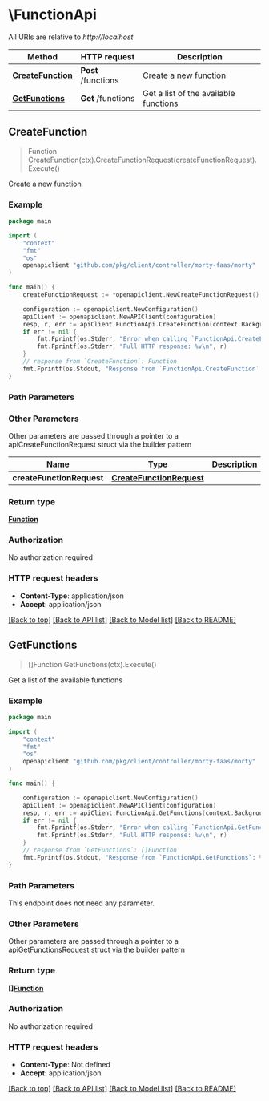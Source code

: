 # \FunctionApi

All URIs are relative to *http://localhost*

Method | HTTP request | Description
------------- | ------------- | -------------
[**CreateFunction**](FunctionApi.md#CreateFunction) | **Post** /functions | Create a new function
[**GetFunctions**](FunctionApi.md#GetFunctions) | **Get** /functions | Get a list of the available functions



## CreateFunction

> Function CreateFunction(ctx).CreateFunctionRequest(createFunctionRequest).Execute()

Create a new function



### Example

```go
package main

import (
    "context"
    "fmt"
    "os"
    openapiclient "github.com/pkg/client/controller/morty-faas/morty"
)

func main() {
    createFunctionRequest := *openapiclient.NewCreateFunctionRequest() // CreateFunctionRequest | 

    configuration := openapiclient.NewConfiguration()
    apiClient := openapiclient.NewAPIClient(configuration)
    resp, r, err := apiClient.FunctionApi.CreateFunction(context.Background()).CreateFunctionRequest(createFunctionRequest).Execute()
    if err != nil {
        fmt.Fprintf(os.Stderr, "Error when calling `FunctionApi.CreateFunction``: %v\n", err)
        fmt.Fprintf(os.Stderr, "Full HTTP response: %v\n", r)
    }
    // response from `CreateFunction`: Function
    fmt.Fprintf(os.Stdout, "Response from `FunctionApi.CreateFunction`: %v\n", resp)
}
```

### Path Parameters



### Other Parameters

Other parameters are passed through a pointer to a apiCreateFunctionRequest struct via the builder pattern


Name | Type | Description  | Notes
------------- | ------------- | ------------- | -------------
 **createFunctionRequest** | [**CreateFunctionRequest**](CreateFunctionRequest.md) |  | 

### Return type

[**Function**](Function.md)

### Authorization

No authorization required

### HTTP request headers

- **Content-Type**: application/json
- **Accept**: application/json

[[Back to top]](#) [[Back to API list]](../README.md#documentation-for-api-endpoints)
[[Back to Model list]](../README.md#documentation-for-models)
[[Back to README]](../README.md)


## GetFunctions

> []Function GetFunctions(ctx).Execute()

Get a list of the available functions



### Example

```go
package main

import (
    "context"
    "fmt"
    "os"
    openapiclient "github.com/pkg/client/controller/morty-faas/morty"
)

func main() {

    configuration := openapiclient.NewConfiguration()
    apiClient := openapiclient.NewAPIClient(configuration)
    resp, r, err := apiClient.FunctionApi.GetFunctions(context.Background()).Execute()
    if err != nil {
        fmt.Fprintf(os.Stderr, "Error when calling `FunctionApi.GetFunctions``: %v\n", err)
        fmt.Fprintf(os.Stderr, "Full HTTP response: %v\n", r)
    }
    // response from `GetFunctions`: []Function
    fmt.Fprintf(os.Stdout, "Response from `FunctionApi.GetFunctions`: %v\n", resp)
}
```

### Path Parameters

This endpoint does not need any parameter.

### Other Parameters

Other parameters are passed through a pointer to a apiGetFunctionsRequest struct via the builder pattern


### Return type

[**[]Function**](Function.md)

### Authorization

No authorization required

### HTTP request headers

- **Content-Type**: Not defined
- **Accept**: application/json

[[Back to top]](#) [[Back to API list]](../README.md#documentation-for-api-endpoints)
[[Back to Model list]](../README.md#documentation-for-models)
[[Back to README]](../README.md)

